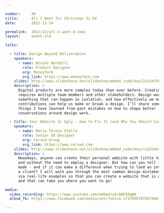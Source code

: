 ```yaml
---

number:     48
title:      All I Want for Christmas Is UX
date:       2022-12-14

permalink:  2022/12/all-I-want-4-xmas
layout:     event-old

talks:

  - title: Design Beyond Deliverables
    speakers:
      - name: Nicole Nardelli
        role: Product Designer
        org: Moneyfarm
        org_link: https://www.moneyfarm.com
    slides: http://www.slideshare.net/slideshow/embed_code/key/2sSskfV80K1Goh
    description: >
      Digital products are more complex today than ever before. Creating them
      requires multiple team members and other stakeholders. Design work is not
      something that can happen in isolation, and how effectively we manage others'
      contributions can help us make or break a design. I’ll share some of the
      things I have learned from past mistakes on how to shape better
      conversations around design work.

  - title: Your Website Is Ugly - How to Fix It (and Why You Should Care)
    speakers:
      - name: Maria Teresa Stella
        role: Senior UX Designer
        org: Cerved Group
        org_link: https://www.cerved.com
    slides: http://www.slideshare.net/slideshow/embed_code/key/rzy5nekXNbEic2
    description: >
      Nowadays, anyone can create their personal website with little to no code,
      and without the need to employ a designer. But how can you tell if it's well
      made - and if it can make a difference when trying to land an interview or
      a client? I will walk you through the most common design mistakes to avoid
      via real-life examples so that you can create a website that is delightful
      and that can take you where you want to go!

media:
  video_recording: https://www.youtube.com/embed/yGcQBFOXqWA
  album_fb: https://www.facebook.com/media/set/?set=a.173795078705748&type=3

---
```

